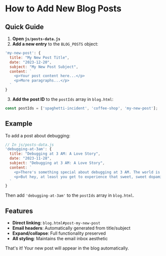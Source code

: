 # How to Add New Blog Posts

## Quick Guide

1. **Open `js/posts-data.js`**
2. **Add a new entry** to the `BLOG_POSTS` object:

```javascript
'my-new-post': {
  title: "My New Post Title",
  date: "2023-12-20",
  subject: "My New Post Subject",
  content: `
    <p>Your post content here...</p>
    <p>More paragraphs...</p>
  `
}
```

3. **Add the post ID** to the `postIds` array in `blog.html`:

```javascript
const postIds = ['spaghetti-incident', 'coffee-shop', 'my-new-post'];
```

## Example

To add a post about debugging:

```javascript
// In js/posts-data.js
'debugging-at-3am': {
  title: "Debugging at 3 AM: A Love Story",
  date: "2023-11-28",
  subject: "Debugging at 3 AM: A Love Story",
  content: `
    <p>There's something special about debugging at 3 AM. The world is quiet, your brain is fried, and you're convinced that the bug you're chasing is actually a ghost in the machine. Spoiler alert: it's usually just a missing semicolon.</p>
    <p>But hey, at least you get to experience that sweet, sweet dopamine rush when you finally figure it out. Even if it's 4 AM and you have work in 3 hours.</p>
  `
}
```

Then add `'debugging-at-3am'` to the `postIds` array in `blog.html`.

## Features

- **Direct linking**: `blog.html#post-my-new-post`
- **Email headers**: Automatically generated from title/subject
- **Expand/collapse**: Full functionality preserved
- **All styling**: Maintains the email inbox aesthetic

That's it! Your new post will appear in the blog automatically. 